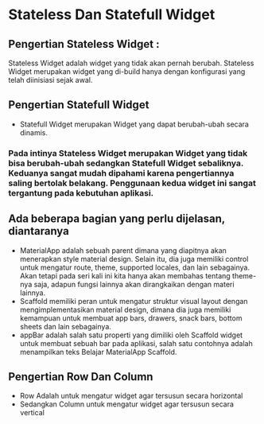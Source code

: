 # Stateless Dan Statefull Widget 

## Pengertian Stateless Widget :
Stateless Widget adalah widget yang tidak akan pernah berubah. Stateless Widget  merupakan widget yang di-build hanya dengan konfigurasi yang telah diinisiasi sejak awal.

## Pengertian Statefull Widget 
 - Statefull Widget merupakan Widget yang dapat berubah-ubah secara dinamis.

### Pada intinya Stateless Widget merupakan Widget yang tidak bisa berubah-ubah sedangkan Statefull Widget sebaliknya. Keduanya sangat mudah dipahami karena pengertiannya saling bertolak belakang. Penggunaan kedua widget ini sangat tergantung pada kebutuhan aplikasi.

## Ada beberapa bagian yang perlu dijelasan, diantaranya

- MaterialApp adalah sebuah parent dimana yang diapitnya akan menerapkan style material design. Selain itu, dia juga memiliki control untuk mengatur route, theme, supported locales, dan lain sebagainya. Akan tetapi pada seri kali ini kita hanya akan membahas tentang theme-nya saja, adapun fungsi lainnya akan dirangkaikan dengan materi lainnya.
- Scaffold memiliki peran untuk mengatur struktur visual layout dengan mengimplementasikan material design, dimana dia juga memiliki kemampuan untuk membuat app bars, drawers, snack bars, bottom sheets dan lain sebagainya.
- appBar adalah salah satu properti yang dimiliki oleh Scaffold widget untuk membuat sebuah bar pada aplikasi, salah satu contohnya adalah menampilkan teks Belajar MaterialApp Scaffold. 

## Pengertian Row Dan Column
- Row Adalah untuk mengatur widget agar tersusun secara horizontal
- Sedangkan Column untuk mengatur widget agar tersusun secara vertical